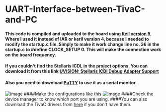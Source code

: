# UART-Interface-between-TivaC-and-PC


#### This code is compiled and uploaded to the board using [Keil version 5](https://www.keil.com/demo/eval/arm.htm), Where I used it instead of IAR or keril version 4, because I needed to modify the startup.c file. Simply to make it work change line no. 36 in the startup.c to **#define CLOCK_SETUP 0**. This will make the connection work on the board frequency.
#### If you couldn't find the Stellaris ICDL in the project options. You can download it from this link [UVISION: Stellaris ICDI Debug Adapter Support](https://developer.arm.com/documentation/ka002280/latest)
#### Also you need to download [PuTTY](https://www.putty.org/) to use it as a serial monitor.   
![image](https://user-images.githubusercontent.com/74486351/167730569-672772a8-c6ed-44be-b7b4-5dff63a0f263.png)
####Make the configurations like this
![image](https://user-images.githubusercontent.com/74486351/167730750-f2039663-a5aa-463b-ada8-3d9d732242ba.png)
####Check the device manager to know which port you are using.
####You can also download the TivaC drivers from [here](https://www.ti.com/tool/SW-TM4C#downloads) if you don't have them.
